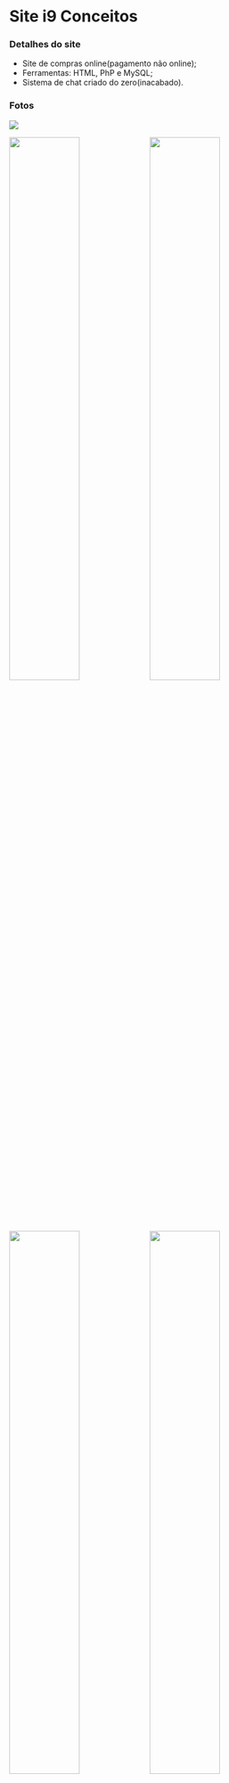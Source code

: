 # Site i9 Conceitos

### Detalhes do site
* Site de compras online(pagamento não online);
* Ferramentas: HTML, PhP e MySQL;
* Sistema de chat criado do zero(inacabado).

### Fotos

<img src="https://uploaddeimagens.com.br/images/001/773/219/full/Screenshot_1.png?1544497814">

<img src="https://user-images.githubusercontent.com/20648428/49776562-3e6a6e80-fcdb-11e8-976f-b951daf4e88e.png" width="50%"><img src="https://user-images.githubusercontent.com/20648428/49776602-7376c100-fcdb-11e8-8866-19c613d7e439.png" width="50%">

<img src="https://user-images.githubusercontent.com/20648428/49776603-740f5780-fcdb-11e8-89ab-8d063f36fa97.png" width="50%"><img src="https://user-images.githubusercontent.com/20648428/49776604-740f5780-fcdb-11e8-969b-0d6a02fd9f6b.png" width="50%">

<img src="https://user-images.githubusercontent.com/20648428/49776605-740f5780-fcdb-11e8-8685-c5af756cdbde.png" width="50%"><img src="https://user-images.githubusercontent.com/20648428/49776606-740f5780-fcdb-11e8-8a66-1893401be9f8.png" width="50%">

<img src="https://user-images.githubusercontent.com/20648428/49776607-740f5780-fcdb-11e8-976a-5592e3d5486e.png" width="50%"><img src="https://user-images.githubusercontent.com/20648428/49776608-74a7ee00-fcdb-11e8-9e5c-6764fef8de25.png" width="50%">


